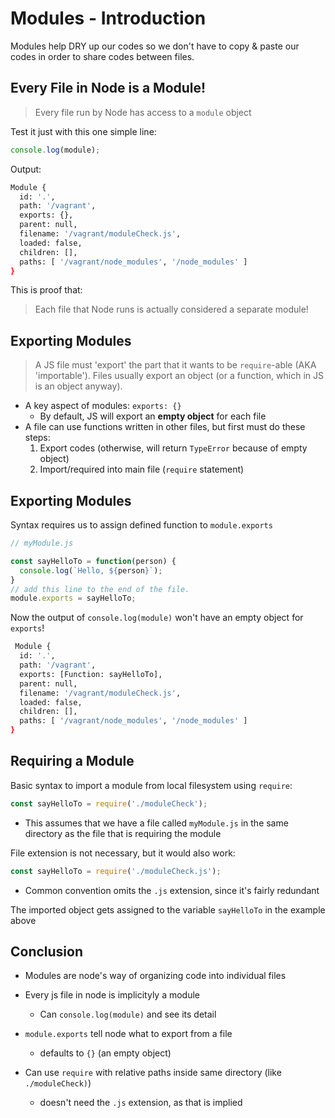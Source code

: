 # Modules - Introduction

Modules help DRY up our codes so we don't have to copy & paste our codes in order to share codes between files.

## Every File in Node is a Module!

> Every file run by Node has access to a `module` object

Test it just with this one simple line:

```javascript
console.log(module);
```

Output:

```bash
Module {
  id: '.',
  path: '/vagrant',
  exports: {},
  parent: null,
  filename: '/vagrant/moduleCheck.js',
  loaded: false,
  children: [],
  paths: [ '/vagrant/node_modules', '/node_modules' ]
}
```

This is proof that:
> Each file that Node runs is actually considered a separate module!

## Exporting Modules
> A JS file must 'export' the part that it wants to be `require`-able (AKA 'importable'). Files usually export an object (or a function, which in JS is an object anyway).
* A key aspect of modules: `exports: {}`
  * By default, JS will export an **empty object** for each file
* A file can use functions written in other files, but first must do these steps:
  1. Export codes (otherwise, will return `TypeError` because of empty object)
  2. Import/required into main file (`require` statement)

## Exporting Modules
Syntax requires us to assign defined function to `module.exports`

```javascript
// myModule.js

const sayHelloTo = function(person) {
  console.log(`Hello, ${person}`);
}
// add this line to the end of the file.
module.exports = sayHelloTo;
```

Now the output of `console.log(module)` won't have an empty object for `exports`!

```bash
 Module {
  id: '.',
  path: '/vagrant',
  exports: [Function: sayHelloTo],
  parent: null,
  filename: '/vagrant/moduleCheck.js',
  loaded: false,
  children: [],
  paths: [ '/vagrant/node_modules', '/node_modules' ]
}
```

## Requiring a Module
Basic syntax to import a module from local filesystem using `require`:

```javascript
const sayHelloTo = require('./moduleCheck');
```
* This assumes that we have a file called `myModule.js` in the same directory as the file that is requiring the module

File extension is not necessary, but it would also work:

```javascript
const sayHelloTo = require('./moduleCheck.js');
```
* Common convention omits the `.js` extension, since it's fairly redundant

The imported object gets assigned to the variable `sayHelloTo` in the example above

## Conclusion
* Modules are node's way of organizing code into individual files

* Every js file in node is implicityly a module
  * Can `console.log(module)` and see its detail

* `module.exports` tell node what to export from a file
  * defaults to `{}` (an empty object)

* Can use `require` with relative paths inside same directory (like `./moduleCheck)`)
  * doesn't need the `.js` extension, as that is implied